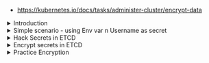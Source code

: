 - https://kubernetes.io/docs/tasks/administer-cluster/encrypt-data

<details>
<summary>Introduction</summary>
<br>
  
  <img width="840" alt="image" src="https://user-images.githubusercontent.com/75510135/158044775-1015a660-9a00-4706-8d2b-47a754c725fd.png">

  - Generic way
  <img width="987" alt="image" src="https://user-images.githubusercontent.com/75510135/158044795-f973c13c-3fe1-4391-a481-707a6c943174.png">

  - Alternative way
  <img width="964" alt="image" src="https://user-images.githubusercontent.com/75510135/158044804-7b49db3b-cd93-4ff9-bbb8-19960946bdeb.png">

  - Decoupled way
  <img width="960" alt="image" src="https://user-images.githubusercontent.com/75510135/158044820-f930f90e-2fd1-4a4a-87c5-a079a4ae46e5.png">

  
</details>


<details>
<summary>Simple scenario - using Env var n Username as secret</summary>
<br>

  <img width="784" alt="image" src="https://user-images.githubusercontent.com/75510135/158047320-24b38645-2079-4e06-8cfa-6f04c6159351.png">

      k create secret generic secret1 --from-literal user=admin
      secret/secret1 created
  
      k create secret generic secret2 --from-literal pass=1234
      secret/secret2 created
  
   - create pod and set above created secrets
  ```
      k run pod --image nginx -oyaml --dry-run=client > pod.yaml
      apiVersion: v1
      kind: Pod
      metadata:
        creationTimestamp: null
        labels:
          run: pod
        name: pod
      spec:
        containers:
        - image: nginx
          name: pod
          resources: {}
          volumeMounts:
          - name: secret1
            mountPath: "/etc/scret1"
            readOnly: true
        volumes:
        - name: secret1
          secret:
            secretName: secret1
        dnsPolicy: ClusterFirst
        restartPolicy: Always
      status: {}
  
     ==========
      apiVersion: v1
      kind: Pod
      metadata:
        creationTimestamp: null
        labels:
          run: pod
        name: pod
      spec:
        containers:
        - image: nginx
          name: pod
          resources: {}
          env:
            - name: secret2
              valueFrom:
                secretKeyRef:
                  name: secret2
                  key: mykey
          volumeMounts:
          - name: secret1
            mountPath: "/etc/scret1"
            readOnly: true
        volumes:
        - name: secret1
          secret:
            secretName: secret1
        dnsPolicy: ClusterFirst
        restartPolicy: Always
      status: {}
  ```
  - grab the PAss
  <img width="471" alt="image" src="https://user-images.githubusercontent.com/75510135/158083001-099be168-b83e-45ba-b766-d27ae9158f48.png">
- run crictl cmds
  
    crictl ps
    crictl inspect container-id
  
  <img width="632" alt="image" src="https://user-images.githubusercontent.com/75510135/158702771-a122a675-9670-4fe8-a795-335865565431.png">

  <img width="1010" alt="image" src="https://user-images.githubusercontent.com/75510135/158702917-0b0fb9e9-81dc-4858-8d45-b24f64d67a4e.png">

  - pipe into vi to find the pid of container
      crictl inspect container-id | vi -
  <img width="755" alt="image" src="https://user-images.githubusercontent.com/75510135/158703174-7ecacb60-0c6c-4602-b8ac-dc5a77b2a3c7.png">

  <img width="792" alt="image" src="https://user-images.githubusercontent.com/75510135/158703558-00bef2d7-b9c4-453b-b310-0027f59f7732.png">

       ps aux | grep 5434
       ls /proc/5434/root/
       find /proc/5434/root/etc/secret1
       cat /proc/5434/root/etc/secret1/user
  
</details>


<details>
<summary>Hack Secrets in ETCD</summary>
<br>
  
  <img width="940" alt="image" src="https://user-images.githubusercontent.com/75510135/158704655-a4e474c2-283e-46fb-862e-d97099c25df8.png">

  - etcd client
    ETCD_API=3 etcdctl
  
  - to check the etcd health
    ETCD_API=3 etcdctl endpoint health
  
  - find the api server then use the certs to connect to etcd
    cat /etc/kubernetes/manifests/kube-apiserver.yaml | grep etcd
  
  <img width="718" alt="image" src="https://user-images.githubusercontent.com/75510135/158705115-0828b09f-e251-4420-af09-c3ec2004bfa5.png">

     ETCD_API=3 etcdctl --cert /etc/kubernetes/pki/apiserver-etcd-client.crt --key /etc/kubernetes/pki/apiserver-etcd-client.key --cacert /etc/kubernetes/pki/etcd/ca.crt endpoint health
  
  <img width="722" alt="image" src="https://user-images.githubusercontent.com/75510135/158705263-f35f4882-fc5a-40f2-9a05-46edb0d0aba0.png">

  
  - now to get the secret from ETCD
  
    ETCD_API=3 etcdctl --cert /etc/kubernetes/pki/apiserver-etcd-client.crt --key /etc/kubernetes/pki/apiserver-etcd-client.key --cacert /etc/kubernetes/pki/etcd/ca.crt get /registry/secrets/default/secret2
  
  <img width="718" alt="image" src="https://user-images.githubusercontent.com/75510135/158705536-b83dea23-f2a8-4db9-853c-8640f945db44.png">

  <img width="714" alt="image" src="https://user-images.githubusercontent.com/75510135/158705584-b9cff8b9-37ad-40d0-aa93-3a90b2e84f5d.png">

  
  
</details>


<details>
<summary>Encrypt secrets in ETCD</summary>
<br>
  
  - API Server is responsible for all sorts of Encryption in ETCD
  
  <img width="655" alt="image" src="https://user-images.githubusercontent.com/75510135/158706353-d363ece6-d900-48e5-954e-1d593f25b167.png">

  - identity is used for Encryption on save(here its not)
  
  <img width="866" alt="image" src="https://user-images.githubusercontent.com/75510135/158706576-64ce0690-f295-498b-a3c4-3f84d90e462d.png">

  - To encrypt all the secrets , use below command 
  <img width="803" alt="image" src="https://user-images.githubusercontent.com/75510135/158706706-a513c136-ecfe-4a6d-a5e1-55310a4bdc29.png">

  - Now, to decrypt 
  <img width="851" alt="image" src="https://user-images.githubusercontent.com/75510135/158706767-89df79ac-46c0-4919-97e1-e36cfa8fb252.png">

</details>



<details>
<summary>Practice Encryption</summary>
<br>

  <img width="865" alt="image" src="https://user-images.githubusercontent.com/75510135/159154286-55894863-3b95-437f-a83a-3561ae8f6c5c.png">

  - create dir then generate 16 char encryptionkey
    cd /etc/kubernetes/
    mkdir etcd
    cd etcd/
    echo passwordpassword | base64
  
  - Create encryption key file
  <img width="940" alt="image" src="https://user-images.githubusercontent.com/75510135/159154881-177ce570-bfb8-425a-b625-64ee63a907d0.png">

    apiVersion: apiserver.config.k8s.io/v1
    kind: EncryptionConfiguration
    resources:
      - resources:
          - secrets
        providers:
          - aescbc:
              keys:
                - name: key1
                  secret: cGFzc3dvcmRwYXNzd29yZAo=
          - identity: {}
  
  -  pass this config file to API server
  <img width="654" alt="image" src="https://user-images.githubusercontent.com/75510135/159154989-dbe91051-9991-49e4-9ba2-716b6a928f92.png">

   /etc/kubernetes/manifests# vi  kube-apiserver.yaml
  <img width="703" alt="image" src="https://user-images.githubusercontent.com/75510135/159155150-de99a164-8e8b-4eb6-8a1d-6c58984fc975.png">

  - but need to mount the volume
  <img width="405" alt="image" src="https://user-images.githubusercontent.com/75510135/159155283-a82b15a5-a45a-47e4-95bd-249eb1bc2706.png">

  <img width="469" alt="image" src="https://user-images.githubusercontent.com/75510135/159155315-ad00b9b5-5929-4a8f-bd0a-4c28e024cd58.png">

  <img width="695" alt="image" src="https://user-images.githubusercontent.com/75510135/159155372-b343814e-945a-4bb6-a466-9429c2bad054.png">

  <img width="1032" alt="image" src="https://user-images.githubusercontent.com/75510135/159155450-e5f0040e-260a-4303-b07e-32391a95b2f2.png">

  
</details>
